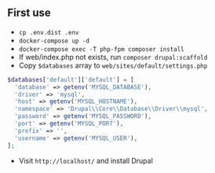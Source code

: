 ## First use

* `cp .env.dist .env`
* `docker-compose up -d`
* `docker-compose exec -T php-fpm composer install`
* If web/index.php not exists, run `composer drupal:scaffold`
* Copy `$databases` array to `web/sites/default/settings.php`
```php
$databases['default']['default'] = [
  'database' => getenv('MYSQL_DATABASE'),
  'driver' => 'mysql',
  'host' => getenv('MYSQL_HOSTNAME'),
  'namespace' => 'Drupal\\Core\\Database\\Driver\\mysql',
  'password' => getenv('MYSQL_PASSWORD'),
  'port' => getenv('MYSQL_PORT'),
  'prefix' => '',
  'username' => getenv('MYSQL_USER'),
];
```
* Visit `http://localhost/` and install Drupal
